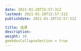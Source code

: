 ```yaml
---
date: 2021-01-28T15:57:31Z
lastmod: 2021-01-28T15:57:31Z
publishdate: 2021-01-28T15:57:31Z

title: 选课
description: 
weight: 10
geekdocCollapseSection = true
---
```

